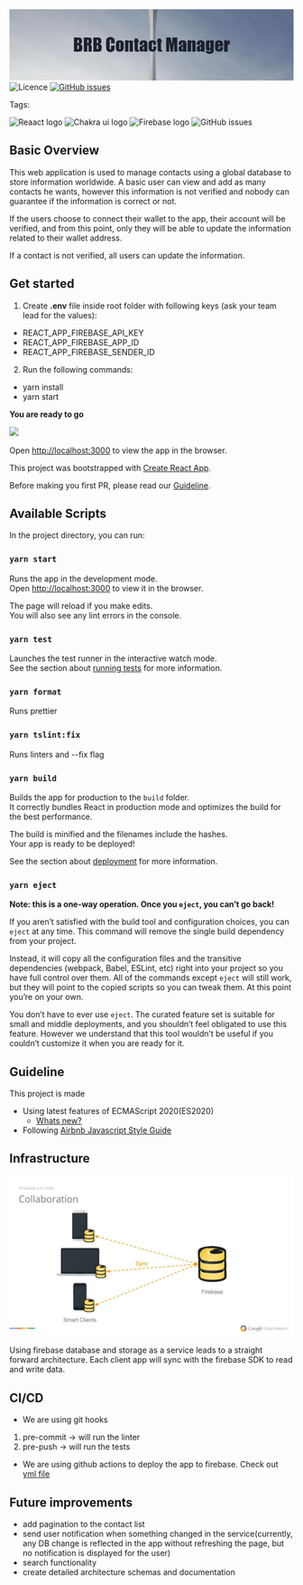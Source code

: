 
<img src="./banner.png">

<img alt="Licence" src="https://img.shields.io/badge/license-MIT-green"/>
<a href="https://github.com/sergiubreban/contact-manager/issues"><img alt="GitHub issues" src="https://img.shields.io/github/issues/sergiubreban/contact-manager"></a>


Tags: 

<img alt="Reaact logo" src="https://img.shields.io/badge/-ReactJs-61DAFB?logo=react&logoColor=white&style=plastic"/>
<img alt="Chakra ui logo" src="https://img.shields.io/badge/-ChakraUI-61DAFB?logo=chakra-ui&logoColor=white&style=plastic"/>
<img alt="Firebase logo" src="https://img.shields.io/badge/-Firebase-61DAFB?logo=firebase&logoColor=white&style=plastic"/>
<img alt="GitHub issues" src="https://img.shields.io/badge/-Github.actions-61DAFB?logo=github-actions&logoColor=white&style=plastic"/>

## Basic Overview
This web application is used to manage contacts using a global database to store information worldwide. A basic user can view and add as many contacts he wants, however this information is not verified and nobody can guarantee if the information is correct or not. 

If the users choose to connect their wallet to the app, their account will be verified, and from this point, only they will be able to update the information related to their wallet address. 

If a contact is not verified, all users can update the information.


## Get started
1. Create **.env** file inside root folder with following keys (ask your team lead for the values):
- REACT_APP_FIREBASE_API_KEY
- REACT_APP_FIREBASE_APP_ID
- REACT_APP_FIREBASE_SENDER_ID


2. Run the following commands:
- yarn install
- yarn start
  
**You are ready to go**

![](https://i.imgur.com/AlGkl02.gif)

Open [http://localhost:3000](http://localhost:3000) to view the app in the browser. <br/>

This project was bootstrapped with
[Create React App](https://github.com/facebook/create-react-app).

Before making you first PR, please read our [Guideline](#guideline).

## Available Scripts

In the project directory, you can run:

### `yarn start`

Runs the app in the development mode.<br /> Open
[http://localhost:3000](http://localhost:3000) to view it in the browser.

The page will reload if you make edits.<br /> You will also see any lint errors
in the console.

### `yarn test`

Launches the test runner in the interactive watch mode.<br /> See the section
about
[running tests](https://facebook.github.io/create-react-app/docs/running-tests)
for more information.

### `yarn format`

Runs prettier  

### `yarn tslint:fix`

Runs linters and --fix flag


### `yarn build`

Builds the app for production to the `build` folder.<br /> It correctly bundles
React in production mode and optimizes the build for the best performance.

The build is minified and the filenames include the hashes.<br /> Your app is
ready to be deployed!

See the section about
[deployment](https://facebook.github.io/create-react-app/docs/deployment) for
more information.

### `yarn eject`

**Note: this is a one-way operation. Once you `eject`, you can’t go back!**

If you aren’t satisfied with the build tool and configuration choices, you can
`eject` at any time. This command will remove the single build dependency from
your project.

Instead, it will copy all the configuration files and the transitive
dependencies (webpack, Babel, ESLint, etc) right into your project so you have
full control over them. All of the commands except `eject` will still work, but
they will point to the copied scripts so you can tweak them. At this point
you’re on your own.

You don’t have to ever use `eject`. The curated feature set is suitable for
small and middle deployments, and you shouldn’t feel obligated to use this
feature. However we understand that this tool wouldn’t be useful if you couldn’t
customize it when you are ready for it.


## Guideline
This project is made
* Using latest features of ECMAScript 2020(ES2020)
  * [Whats new?](https://www.digitalocean.com/community/tutorials/js-es2020)
* Following [Airbnb Javascript Style Guide](https://github.com/airbnb/javascript)


## Infrastructure 

<img src="./firebase-arch.jpg">

Using firebase database and storage as a service leads to a straight forward architecture. Each client app will sync with the firebase SDK to read and write data.

## CI/CD
- We are using git hooks 
1. pre-commit -> will run the linter 
1. pre-push -> will run the tests 
- We are using github actions to deploy the app to firebase. Check out [yml file](./.github/workflows/firebase-hosting-merge.yml)

## Future improvements
- add pagination to the contact list
- send user notification when something changed in the service(currently, any DB change is reflected in the app without refreshing the page, but no notification is displayed for the user)
- search functionality
- create detailed architecture schemas and documentation